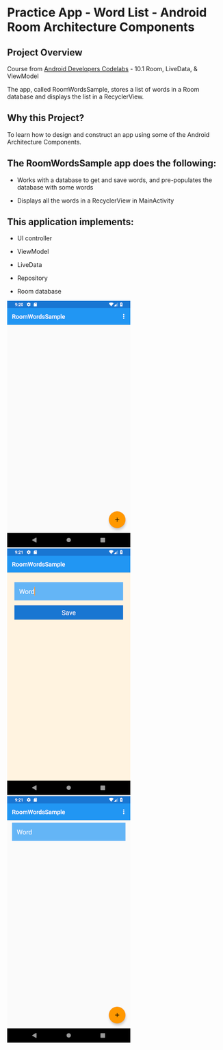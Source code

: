 # Practice App - Word List - Android Room Architecture Components

## Project Overview
Course from [Android Developers Codelabs](https://codelabs.developers.google.com/android-training/) - 10.1 Room, LiveData, & ViewModel

The app, called RoomWordsSample, stores a list of words in a Room database and displays the list in a RecyclerView. 



## Why this Project?
To learn how to design and construct an app using some of the Android Architecture Components.



## The RoomWordsSample app does the following:
- Works with a database to get and save words, and pre-populates the database with some words

- Displays all the words in a RecyclerView in MainActivity



## This application implements:
- UI controller

- ViewModel

- LiveData

- Repository

- Room database

![Alt text](word_list_one.png?raw=true "Word List Image One") 
![Alt text](word_list_two.png?raw=true "Word List Image Two")
![Alt text](word_list_three.png?raw=true "Word List Image Three")
